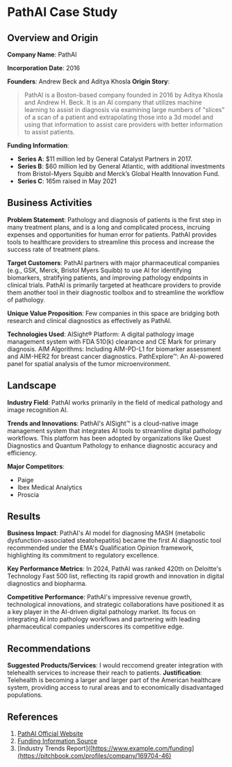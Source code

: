 # PathAI Case Study

## Overview and Origin

**Company Name**: PathAI

**Incorporation Date**: 2016

**Founders**: Andrew Beck and Aditya Khosla 
**Origin Story**:
> PathAI is a Boston-based company founded in 2016 by Aditya Khosla and Andrew H. Beck. It is an AI company that utilizes machine learning to assist in diagnosis via examining large numbers of "slices" of a scan of a patient and extrapolating those into a 3d model and using that information to assist care providers with better information to assist patients.

**Funding Information**:
- **Series A**: $11 million led by General Catalyst Partners in 2017.
- **Series B**:  $60 million led by General Atlantic, with additional investments from Bristol-Myers Squibb and Merck’s Global Health Innovation Fund.
- **Series C**: 165m raised in May 2021

## Business Activities

**Problem Statement**:
Pathology and diagnosis of patients is the first step in many treatment plans, and is a long and complicated process, incruing expenses and opportunities for human error for patients. PathAI provides tools to healthcare providers to streamline this process and increase the success rate of treatment plans.

**Target Customers**:
PathAI partners with major pharmaceutical companies (e.g., GSK, Merck, Bristol Myers Squibb) to use AI for identifying biomarkers, stratifying patients, and improving pathology endpoints in clinical trials. PathAI is primarily targeted at heathcare providers to provide them another tool in their diagnostic toolbox and to streamline the workflow of pathology.

**Unique Value Proposition**:
Few companies in this space are bridging both research and clinical diagnostics as effectively as PathAI.

**Technologies Used**:
AISight® Platform: A digital pathology image management system with FDA 510(k) clearance and CE Mark for primary diagnosis. 
AIM Algorithms: Including AIM-PD-L1 for biomarker assessment and AIM-HER2 for breast cancer diagnostics. PathExplore™: An AI-powered panel for spatial analysis of the tumor microenvironment. 

## Landscape

**Industry Field**:
PathAI works primarily in the field of medical pathology and image recognition AI.

**Trends and Innovations**:
PathAI's AISight™ is a cloud-native image management system that integrates AI tools to streamline digital pathology workflows. This platform has been adopted by organizations like Quest Diagnostics and Quantum Pathology to enhance diagnostic accuracy and efficiency.



**Major Competitors**:
- Paige
- Ibex Medical Analytics
- Proscia

## Results

**Business Impact**:
PathAI's AI model for diagnosing MASH (metabolic dysfunction-associated steatohepatitis) became the first AI diagnostic tool recommended under the EMA's Qualification Opinion framework, highlighting its commitment to regulatory excellence.

**Key Performance Metrics**:
In 2024, PathAI was ranked 420th on Deloitte's Technology Fast 500 list, reflecting its rapid growth and innovation in digital diagnostics and biopharma.

**Competitive Performance**:
PathAI's impressive revenue growth, technological innovations, and strategic collaborations have positioned it as a key player in the AI-driven digital pathology market. Its focus on integrating AI into pathology workflows and partnering with leading pharmaceutical companies underscores its competitive edge.
## Recommendations

**Suggested Products/Services**:
I would reccomend greater integration with telehealth services to increase their reach to patients.
**Justification**:
Telehealth is becoming a larger and larger part of the American healthcare system, providing access to rural areas and to economically disadvantaged populations.

## References

1. [PathAI Official Website](https://www.pathai.com)
2. [Funding Information Source](https://www.forbes.com/companies/pathai)
3. [Industry Trends Report]([https://www.example.com/funding](https://pitchbook.com/profiles/company/169704-46)

